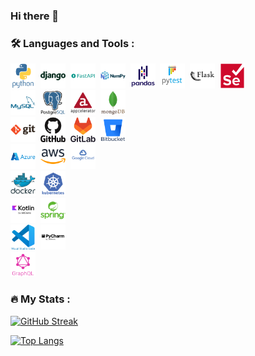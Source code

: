 ### Hi there 👋

<!--
**saolarte/saolarte** is a ✨ _special_ ✨ repository because its `README.md` (this file) appears on your GitHub profile.

Here are some ideas to get you started:

- 🔭 I’m currently working on ...
- 🌱 I’m currently learning ...
- 👯 I’m looking to collaborate on ...
- 🤔 I’m looking for help with ...
- 💬 Ask me about ...
- 📫 How to reach me: ...
- 😄 Pronouns: ...
- ⚡ Fun fact: ...
-->

### :hammer_and_wrench: Languages and Tools :
<div>
    <div>
      <img src="https://github.com/devicons/devicon/blob/master/icons/python/python-original-wordmark.svg" alt="Python" title="Python" width="40" height="40">&nbsp;
      <img src="https://github.com/devicons/devicon/blob/master/icons/django/django-plain-wordmark.svg" alt="Django" title="Django" width="40" height="40">&nbsp;
      <img src="https://github.com/devicons/devicon/blob/master/icons/fastapi/fastapi-original-wordmark.svg" alt="Fastapi" title="Fastapi" width="40" height="40">&nbsp;
      <img src="https://github.com/devicons/devicon/blob/master/icons/numpy/numpy-original-wordmark.svg" alt="Numpy" title="Numpy" width="40" height="40">&nbsp;
      <img src="https://github.com/devicons/devicon/blob/master/icons/pandas/pandas-original-wordmark.svg" alt="Pandas" title="Pandas" width="40" height="40">&nbsp;
      <img src="https://github.com/devicons/devicon/blob/master/icons/pytest/pytest-original-wordmark.svg" alt="Pytest" title="Pytest" width="40" height="40">&nbsp;
      <img src="https://github.com/devicons/devicon/blob/master/icons/flask/flask-original-wordmark.svg" alt="Flask" title="Flask" width="40" height="40">&nbsp;
      <img src="https://github.com/devicons/devicon/blob/master/icons/selenium/selenium-original.svg" alt="Selenium" title="" width="40" height="40">&nbsp;
    </div>
    <div>
      <img src="https://github.com/devicons/devicon/blob/master/icons/mysql/mysql-plain-wordmark.svg" alt="Mysql" title="Mysql" width="40" height="40">&nbsp;
      <img src="https://github.com/devicons/devicon/blob/master/icons/postgresql/postgresql-original-wordmark.svg" alt="Postgres" title="Postgres" width="40" height="40">&nbsp;
      <img src="https://github.com/devicons/devicon/blob/master/icons/appcelerator/appcelerator-original-wordmark.svg" alt="Oracle" title="Oracle" width="40" height="40">&nbsp;
      <img src="https://github.com/devicons/devicon/blob/master/icons/mongodb/mongodb-original-wordmark.svg" alt="MongoDB" title="MongoDB" width="40" height="40">&nbsp;
    </div>
    <div>
      <img src="https://github.com/devicons/devicon/blob/master/icons/git/git-original-wordmark.svg" alt="Git" title="Git" width="40" height="40">&nbsp;
      <img src="https://github.com/devicons/devicon/blob/master/icons/github/github-original-wordmark.svg" alt="GitHub" title="GitHub" width="40" height="40">&nbsp;
      <img src="https://github.com/devicons/devicon/blob/master/icons/gitlab/gitlab-original-wordmark.svg" alt="GitLab" title="GitLab" width="40" height="40">&nbsp;
      <img src="https://github.com/devicons/devicon/blob/master/icons/bitbucket/bitbucket-original-wordmark.svg" alt="Bitbucket" title="Bitbucket" width="40" height="40">&nbsp;
    </div>
    <div>
      <img src="https://github.com/devicons/devicon/blob/master/icons/azure/azure-original-wordmark.svg" alt="Azure" title="Azure" width="40" height="40">&nbsp;
      <img src="https://github.com/devicons/devicon/blob/master/icons/amazonwebservices/amazonwebservices-original-wordmark.svg" alt="AWS" title="AWS" width="40" height="40">&nbsp;
      <img src="https://github.com/devicons/devicon/blob/master/icons/googlecloud/googlecloud-plain-wordmark.svg" alt="GCP" title="GCP" width="40" height="40">&nbsp;
    </div>
    <div>
      <img src="https://github.com/devicons/devicon/blob/master/icons/docker/docker-original-wordmark.svg" alt="docker" title="docker" width="40" height="40">&nbsp;
      <img src="https://github.com/devicons/devicon/blob/master/icons/kubernetes/kubernetes-plain-wordmark.svg" alt="kubernetes" title="kubernetes" width="40" height="40">&nbsp;
    </div>
    <div>
      <img src="https://github.com/devicons/devicon/blob/master/icons/kotlin/kotlin-original-wordmark.svg" alt="Kotlin" title="Kotlin" width="40" height="40">&nbsp;
      <img src="https://github.com/devicons/devicon/blob/master/icons/spring/spring-original-wordmark.svg" alt="Spring" title="Spring" width="40" height="40">&nbsp;
    </div>
    <div>
      <img src="https://github.com/devicons/devicon/blob/master/icons/vscode/vscode-original-wordmark.svg" alt="VSCODE" title="VSCODE" width="40" height="40">&nbsp;
      <img src="https://github.com/devicons/devicon/blob/master/icons/pycharm/pycharm-original-wordmark.svg" alt="Pycharm" title="Pycharm" width="40" height="40">&nbsp;
    </div>
    <div>
      <img src="https://github.com/devicons/devicon/blob/master/icons/graphql/graphql-plain-wordmark.svg" alt="GRaphQL" title="GRaphQL" width="40" height="40">&nbsp;
    </div>
  </div>

### :fire: My Stats :
[![GitHub Streak](http://github-readme-streak-stats.herokuapp.com?user=saolarte&theme=tokyonight)](https://git.io/streak-stats)

[![Top Langs](https://github-readme-stats.vercel.app/api/top-langs/?username=saolarte&layout=compact&theme=tokyonight)](https://github.com/anuraghazra/github-readme-stats)
